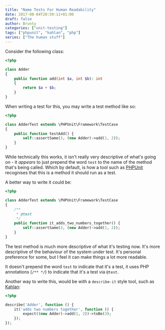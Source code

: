 ```yaml
---
title: "Name Tests For Human Readability"
date: 2017-08-04T20:59:11+01:00
draft: false
author: Brunty
categories: ["unit-testing"]
tags: ["phpunit", "kahlan", "php"]
series: ["The human stuff"]
---
```

Consider the following class:

```php
<?php

class Adder
{
    public function add(int $a, int $b): int
    {
        return $a + $b;
    }
}
```

When writing a test for this, you may write a test method like so:

```php
<?php

class AdderTest extends \PHPUnit\Framework\TestCase
{    
    public function testAdd() {
        self::assertSame(3, (new Adder)->add(1, 2));
    }
}
```

While technically this works, it isn't really very descriptive of what's going on - it *appears* to just prepend the word `test` to the name of the method that's being called. Which by default, is how a tool such as [PHPUnit](https://phpunit.de) recognises that this is a method it should run as a test.

A better way to write it could be:

```php
<?php

class AdderTest extends \PHPUnit\Framework\TestCase
{   
    /**
     * @test
     */
    public function it_adds_two_numbers_together() {
        self::assertSame(3, (new Adder)->add(1, 2));
    }
}
```

The test method is much more descriptive of what it's testing now. It's more descriptive of the behaviour of the system under test. It's personal preference for some, but I feel it can make things a lot more readable.

It doesn't prepend the word `test` to indicate that it's a test, it uses PHP annotations (`/** */`) to indicate that it's a test via `@test`.

Another way to write this, would be with a `describe-it` style tool, such as [Kahlan](http://kahlan.github.io/docs/):

```php
<?php

describe('Adder', function () {
    it('adds two numbers together', function () {
        expect((new Adder)->add(1, 2))->toBe(3);
    });
});
```


